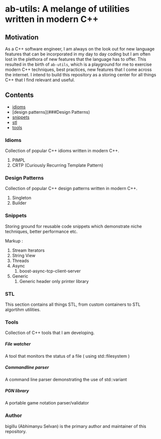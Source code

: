 # ab-utils: A melange of utilities written in modern C++

## Motivation
As a C++ software engineer, I am always on the look out for new language features that can be incorporated in my day to day coding but I am often lost in the plethora of new features that the language has to offer. This resulted in the birth of `ab-utils`, which is a playground for me to exercise modern C++ techniques, best practices, new features that I come across the internet. I intend to build this repository as a storing center for all things C++ that I find relevant and useful.


## Contents
- [idioms](###Idioms)
- [design patterns](###Design Patterns)
- [snippets](###Snippets)
- [stl](###STL)
- [tools](#Tools)


### Idioms

Collection of popular C++ idioms written in modern C++.

1. PIMPL
2. CRTP (Curiously Recurring Template Pattern)

### Design Patterns

Collection of popular C++ design patterns written in modern C++.

1. Singleton
2. Builder

### Snippets

Storing ground for reusable code snippets which demonstrate niche techniques, better performance etc.

Markup :
1. Stream Iterators
2. String View
3. Threads
4. Async
   1. boost-async-tcp-client-server
5. Generic
   1. Generic header only printer library

### STL
This section contains all things STL, from custom containers to STL algortihm utilities.


### Tools
Collection of C++ tools that I am developing.

##### File watcher
A tool that monitors the status of a file ( using std::filesystem )

##### Commandline parser
A command line parser demonstrating the use of std::variant

##### PGN library
A portable game notation parser/validator

### Author
bigillu (Abhimanyu Selvan) is the primary author and maintainer of this repository.
